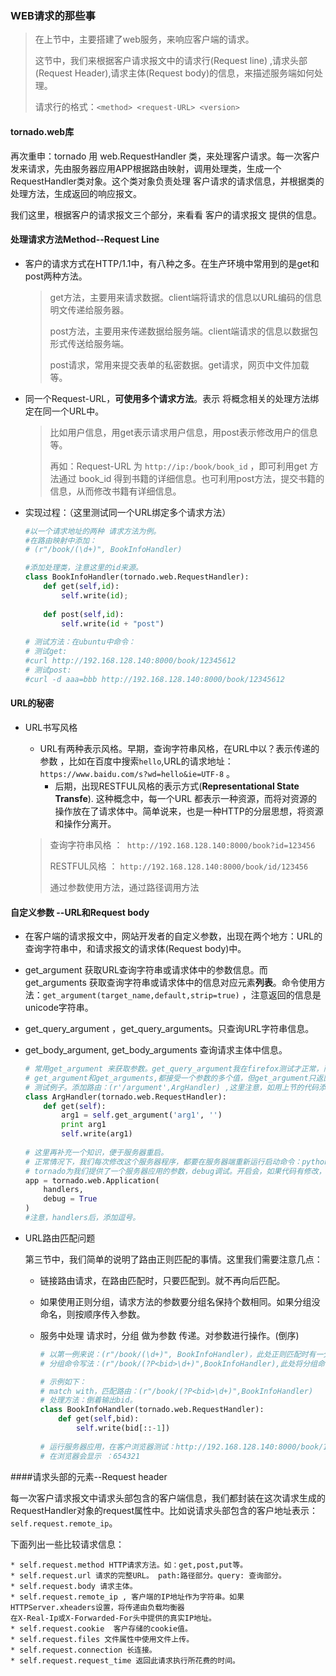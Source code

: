 ### WEB请求的那些事

> 在上节中，主要搭建了web服务，来响应客户端的请求。
>
> 这节中，我们来根据客户请求报文中的请求行(Request line) ,请求头部(Request Header),请求主体(Request body)的信息，来描述服务端如何处理。
>
> 请求行的格式：`<method> <request-URL> <version>`

#### tornado.web库

再次重申：tornado 用 web.RequestHandler 类，来处理客户请求。每一次客户发来请求，先由服务器应用APP根据路由映射，调用处理类，生成一个RequestHandler类对象。这个类对象负责处理 客户请求的请求信息，并根据类的处理方法，生成返回的响应报文。

我们这里，根据客户的请求报文三个部分，来看看 客户的请求报文 提供的信息。

#### 处理请求方法Method--Request Line

* 客户的请求方式在HTTP/1.1中，有八种之多。在生产环境中常用到的是get和post两种方法。

  > get方法，主要用来请求数据。client端将请求的信息以URL编码的信息明文传递给服务器。
  >
  > post方法，主要用来传递数据给服务端。client端请求的信息以数据包形式传送给服务端。
  >
  > post请求，常用来提交表单的私密数据。get请求，网页中文件加载等。

* 同一个Request-URL，**可使用多个请求方法**。表示 将概念相关的处理方法绑定在同一个URL中。

  > 比如用户信息，用get表示请求用户信息，用post表示修改用户的信息等。
  >
  > 再如：Request-URL 为 `http://ip:/book/book_id` ，即可利用get 方法通过 book_id 得到书籍的详细信息。也可利用post方法，提交书籍的信息，从而修改书籍有详细信息。

* 实现过程：（这里测试同一个URL绑定多个请求方法）

  ```python
  #以一个请求地址的两种 请求方法为例。
  #在路由映射中添加：
  # (r"/book/(\d+)", BookInfoHandler)

  #添加处理类，注意这里的id来源。
  class BookInfoHandler(tornado.web.RequestHandler):
      def get(self,id):
          self.write(id);
      
      def post(self,id):
          self.write(id + "post")
          
  # 测试方法：在ubuntu中命令：
  # 测试get: 
  #curl http://192.168.128.140:8000/book/12345612
  # 测试post:
  #curl -d aaa=bbb http://192.168.128.140:8000/book/12345612
  ```

#### URL的秘密

* URL书写风格

  * URL有两种表示风格。早期，查询字符串风格，在URL中以？表示传递的参数 ，比如在百度中搜索`hello`,URL的请求地址：`https://www.baidu.com/s?wd=hello&ie=UTF-8` 。
    * 后期，出现RESTFUL风格的表示方式(**Representational State Transfe**). 这种概念中，每一个URL 都表示一种资源，而将对资源的操作放在了请求体中。简单说来，也是一种HTTP的分层思想，将资源和操作分离开。																			

  > 查询字符串风格 ：` http://192.168.128.140:8000/book?id=123456`
  >
  > RESTFUL风格 ： `http://192.168.128.140:8000/book/id/123456`
  >
  > 通过参数使用方法，通过路径调用方法

#### 自定义参数 --URL和Request body

  * 在客户端的请求报文中，网站开发者的自定义参数，出现在两个地方：URL的查询字符串中，和请求报文的请求体(Request body)中。

  * get_argument 获取URL查询字符串或请求体中的参数信息。而get_arguments 获取查询字符串或请求体中的信息对应元素**列表**。命令使用方法：`get_argument(target_name,default,strip=true)` ，注意返回的信息是unicode字符串。

  * get_query_argument ，get_query_arguments。只查询URL字符串信息。

  * get_body_argument, get_body_arguments 查询请求主体中信息。

    ```python
    # 常用get_argument 来获取参数。get_query_argument我在firefox测试才正常，而get_body_argument在curl下测试正常。所以建议使用get_argument.
    # get_argument和get_arguments,都接受一个参数的多个值，但get_argument只返回这个参数的最后一个值，get_arguments 返回这个参数值的列表。参考tornado源码的说明 。
    # 测试例子。添加路由：(r'/argument',ArgHandler) ,这里注意，如用上节的代码添加，需要先把根路由'/'删除或放在最下面，否则先匹配到根路由，就不再往下面匹配路由。
    class ArgHandler(tornado.web.RequestHandler):
        def get(self):
            arg1 = self.get_argument('arg1', '')
            print arg1
            self.write(arg1)
            
    # 这里再补充一个知识，便于服务器重启。
    # 正常情况下，我们每次修改这个服务器程序，都要在服务器端重新运行启动命令：python server.py
    # tornado为我们提供了一个服务器应用的参数，debug调试。开启会，如果代码有修改，它会重新加载，并且服务器出错，会在浏览器中返回错误信息。可在开发环境中使用，但不要在正式环境中使用。代码如此下：
    app = tornado.web.Application(
    	handlers,
        debug = True
    )
    #注意，handlers后，添加逗号。
    ```

* URL路由匹配问题

  第三节中，我们简单的说明了路由正则匹配的事情。这里我们需要注意几点：

  * 链接路由请求，在路由匹配时，只要匹配到。就不再向后匹配。


  * 如果使用正则分组，请求方法的参数要分组名保持个数相同。如果分组没命名，则按顺序传入参数。

  * 服务中处理 请求时，分组 做为参数 传递。对参数进行操作。(倒序)

    ```python
    # 以第一例来说：(r"/book/(\d+)", BookInfoHandler)，此处正则匹配时有一分组，分组将会以一个整体看待做为参数，传递给处理方法：BookInfoHandler。所以后面定义类的处理方法时有两个参数：get(self,id)。否则，web.RequestHandler类会报错。
    # 分组命令写法：(r"/book/(?P<bid>\d+)",BookInfoHandler),此处将分组命名为：bid.那么后面处理方法：BookInfoHandler必须将bid 作为参数,而不能用名字做为参数。如：get(self,bid)

    # 示例如下：
    # match with，匹配路由：(r"/book/(?P<bid>\d+)",BookInfoHandler)
    # 处理方法：倒着输出bid。
    class BookInfoHandler(tornado.web.RequestHandler):
        def get(self,bid):
            self.write(bid[::-1])
            
    # 运行服务器应用，在客户浏览器测试：http://192.168.128.140:8000/book/123456.
    # 在浏览器会显示 ：654321
    ```

####请求头部的元素--Request header

每一次客户请求报文中请求头部包含的客户端信息，我们都封装在这次请求生成的RequestHandler对象的request属性中。比如说请求头部包含的客户地址表示：`self.request.remote_ip`。

下面列出一些比较请求信息：

    * self.request.method HTTP请求方法。如：get,post,put等。
    * self.request.url 请求的完整URL。 path:路径部分。query: 查询部分。
    * self.request.body 请求主体。
    * self.request.remote_ip , 客户端的IP地址作为字符串。如果HTTPServer.xheaders设置，将传递由负载均衡器 
    在X-Real-Ip或X-Forwarded-For头中提供的真实IP地址。
    * self.request.cookie  客户存储的cookie值。
    * self.request.files 文件属性中使用文件上传。
    * self.request.connection 长连接。
    * self.request.request_time 返回此请求执行所花费的时间。

